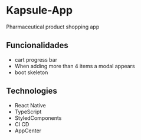
# Kapsule-App

Pharmaceutical product shopping app


## Funcionalidades

- cart progress bar
- When adding more than 4 items a modal appears
- boot skeleton


## Technologies

- React Native
- TypeScript
- StyledComponents
- CI CD
- AppCenter